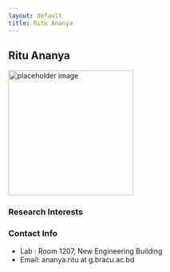 ```yaml
---
layout: default
title: Ritu Ananya
---
```


## Ritu Ananya
<img src="{{ site.baseurl }}/assets/img/profile/profile_placeholder.jpg" alt="placeholder image" style="width: 250px; height: 250px;  object-fit: cover;">

### Research Interests

### Contact Info
* Lab : Room 1207, New Engineering Building
* Email: ananya.ritu at g.bracu.ac.bd


